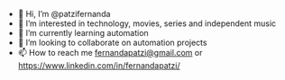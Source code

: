 - 👋 Hi, I’m @patzifernanda
- 👀 I’m interested in technology, movies, series and independent music
- 🌱 I’m currently learning automation
- 💞️ I’m looking to collaborate on automation projects
- 📫 How to reach me fernandapatzi@gmail.com or https://www.linkedin.com/in/fernandapatzi/

<!---
patzifernanda/patzifernanda is a ✨ special ✨ repository because its `README.md` (this file) appears on your GitHub profile.
You can click the Preview link to take a look at your changes.
--->
